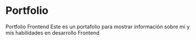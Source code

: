 # Portfolio
Portfolio Frontend
Este es un portafolio para mostrar información sobre mi y mis habilidades en desarrollo Frontend

